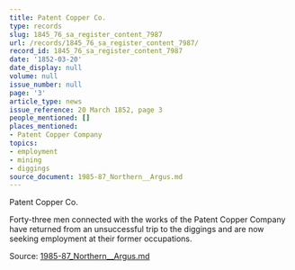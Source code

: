 ```yaml
---
title: Patent Copper Co.
type: records
slug: 1845_76_sa_register_content_7987
url: /records/1845_76_sa_register_content_7987/
record_id: 1845_76_sa_register_content_7987
date: '1852-03-20'
date_display: null
volume: null
issue_number: null
page: '3'
article_type: news
issue_reference: 20 March 1852, page 3
people_mentioned: []
places_mentioned:
- Patent Copper Company
topics:
- employment
- mining
- diggings
source_document: 1985-87_Northern__Argus.md
---
```


Patent Copper Co.

Forty-three men connected with the works of the Patent Copper Company have returned from an unsuccessful trip to the diggings and are now seeking employment at their former occupations.

Source: [1985-87_Northern__Argus.md](/downloads/markdown/1985-87_Northern__Argus.md)

